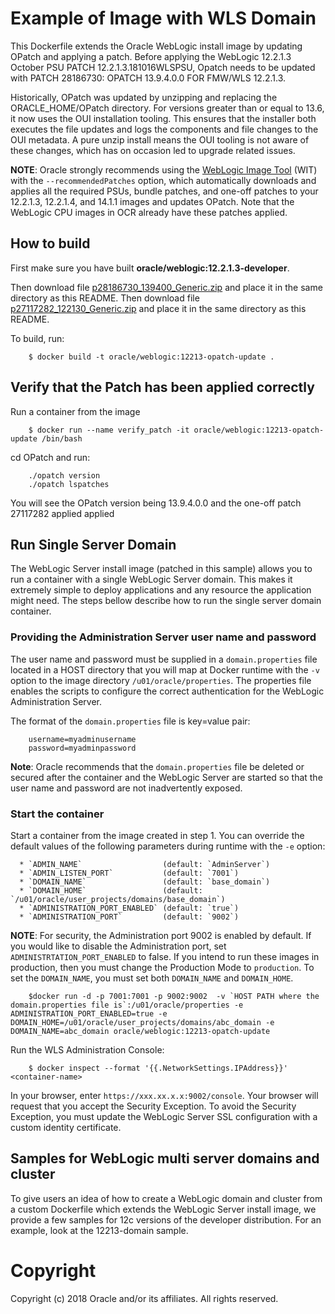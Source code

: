 Example of Image with WLS Domain
================================
This Dockerfile extends the Oracle WebLogic install image by updating OPatch and applying a patch. Before applying the WebLogic 12.2.1.3 October PSU PATCH 12.2.1.3.181016WLSPSU, Opatch needs to be updated with PATCH 28186730: OPATCH 13.9.4.0.0 FOR FMW/WLS 12.2.1.3.

Historically, OPatch was updated by unzipping and replacing the ORACLE_HOME/OPatch directory. For versions greater than or equal to 13.6, it now uses the OUI installation tooling. This ensures that the installer both executes the file updates and logs the components and file changes to the OUI metadata. A pure unzip install means the OUI tooling is not aware of these changes, which has on occasion led to upgrade related issues.

**NOTE**: Oracle strongly recommends using the [WebLogic Image Tool](https://oracle.github.io/weblogic-image-tool/userguide/tools/create-image/) (WIT) with the `--recommendedPatches` option, which automatically downloads and applies all the required PSUs, bundle patches, and one-off patches to your 12.2.1.3, 12.2.1.4, and 14.1.1 images and updates OPatch. Note that the WebLogic CPU images in OCR already have these patches applied.

## How to build
First make sure you have built **oracle/weblogic:12.2.1.3-developer**.

Then download file [p28186730_139400_Generic.zip](http://support.oracle.com) and place it in the same directory as this README.
Then download file [p27117282_122130_Generic.zip](http://support.oracle.com) and place it in the same directory as this README.

To build, run:

        $ docker build -t oracle/weblogic:12213-opatch-update .

## Verify that the Patch has been applied correctly
Run a container from the image

        $ docker run --name verify_patch -it oracle/weblogic:12213-opatch-update /bin/bash

cd OPatch and run:

        ./opatch version
        ./opatch lspatches

You will see the OPatch version being 13.9.4.0.0 and the one-off patch 27117282 applied applied

## Run Single Server Domain
The WebLogic Server install image (patched in this sample) allows you to run a container with a single WebLogic Server domain. This makes it extremely simple to deploy applications and any resource the application might need. The steps bellow describe how to run the single server domain container.

### Providing the Administration Server user name and password
The user name and password must be supplied in a `domain.properties` file located in a HOST directory that you will map at Docker runtime with the `-v` option to the image directory `/u01/oracle/properties`. The properties file enables the scripts to configure the correct authentication for the WebLogic Administration Server.

The format of the `domain.properties` file is key=value pair:

        username=myadminusername
        password=myadminpassword

**Note**: Oracle recommends that the `domain.properties` file be deleted or secured after the container and the WebLogic Server are started so that the user name and password are not inadvertently exposed.

### Start the container
Start a container from the image created in step 1.
You can override the default values of the following parameters during runtime with the `-e` option:

      * `ADMIN_NAME`                  (default: `AdminServer`)
      * `ADMIN_LISTEN_PORT`           (default: `7001`)
      * `DOMAIN_NAME`                 (default: `base_domain`)
      * `DOMAIN_HOME`                 (default: `/u01/oracle/user_projects/domains/base_domain`)
      * `ADMINISTRATION_PORT_ENABLED` (default: `true`)
      * `ADMINISTRATION_PORT`         (default: `9002`)

**NOTE**: For security, the Administration port 9002 is enabled by default. If you would like to disable the Administration port, set `ADMINISTRTATION_PORT_ENABLED` to false. If you intend to run these images in production, then you must change the Production Mode to `production`. To set the `DOMAIN_NAME`, you must set both `DOMAIN_NAME` and `DOMAIN_HOME`.

        $docker run -d -p 7001:7001 -p 9002:9002  -v `HOST PATH where the domain.properties file is`:/u01/oracle/properties -e ADMINISTRATION_PORT_ENABLED=true -e DOMAIN_HOME=/u01/oracle/user_projects/domains/abc_domain -e DOMAIN_NAME=abc_domain oracle/weblogic:12213-opatch-update

Run the WLS Administration Console:

        $ docker inspect --format '{{.NetworkSettings.IPAddress}}' <container-name>

In your browser, enter `https://xxx.xx.x.x:9002/console`. Your browser will request that you accept the Security Exception. To avoid the Security Exception, you must update the WebLogic Server SSL configuration with a custom identity certificate.

##  Samples for WebLogic multi server domains and cluster
To give users an idea of how to create a WebLogic domain and cluster from a custom Dockerfile which extends the WebLogic Server install image, we provide a few samples for 12c versions of the developer distribution. For an example, look at the 12213-domain sample.

# Copyright
Copyright (c) 2018 Oracle and/or its affiliates. All rights reserved.

